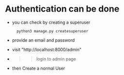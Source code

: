 # Authentication can be done

* you can check by creating a superuser

        python3 manage.py createsuperuser
* provide an email and password

* visit "http://localhost:8000/admin"

* >> login to admin page

* then Create a normal User

